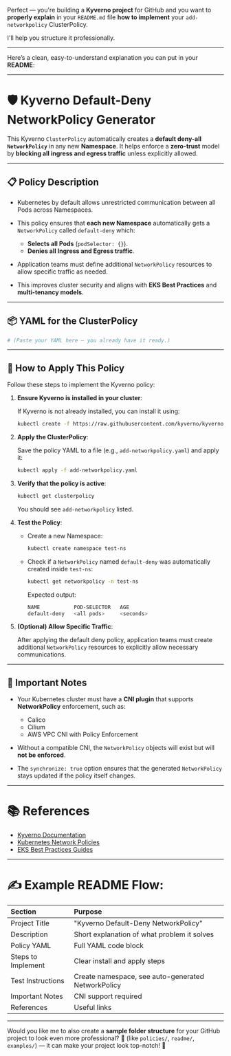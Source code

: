 Perfect — you're building a **Kyverno project** for GitHub and you want to **properly explain** in your `README.md` file **how to implement** your `add-networkpolicy` ClusterPolicy.

I'll help you structure it professionally.

---

Here’s a clean, easy-to-understand explanation you can put in your **README**:

---

# 🛡️ Kyverno Default-Deny NetworkPolicy Generator

This Kyverno `ClusterPolicy` automatically creates a **default deny-all `NetworkPolicy`** in any new **Namespace**.
It helps enforce a **zero-trust** model by **blocking all ingress and egress traffic** unless explicitly allowed.

---

## 📋 Policy Description

* Kubernetes by default allows unrestricted communication between all Pods across Namespaces.
* This policy ensures that **each new Namespace** automatically gets a `NetworkPolicy` called `default-deny` which:

  * **Selects all Pods** (`podSelector: {}`).
  * **Denies all Ingress and Egress traffic**.
* Application teams must define additional `NetworkPolicy` resources to allow specific traffic as needed.
* This improves cluster security and aligns with **EKS Best Practices** and **multi-tenancy models**.

---

## 📦 YAML for the ClusterPolicy

```yaml
# (Paste your YAML here — you already have it ready.)
```

---

## 🚀 How to Apply This Policy

Follow these steps to implement the Kyverno policy:

1. **Ensure Kyverno is installed in your cluster**:

   If Kyverno is not already installed, you can install it using:

   ```bash
   kubectl create -f https://raw.githubusercontent.com/kyverno/kyverno/main/config/install.yaml
   ```

2. **Apply the ClusterPolicy**:

   Save the policy YAML to a file (e.g., `add-networkpolicy.yaml`) and apply it:

   ```bash
   kubectl apply -f add-networkpolicy.yaml
   ```

3. **Verify that the policy is active**:

   ```bash
   kubectl get clusterpolicy
   ```

   You should see `add-networkpolicy` listed.

4. **Test the Policy**:

   * Create a new Namespace:

     ```bash
     kubectl create namespace test-ns
     ```

   * Check if a `NetworkPolicy` named `default-deny` was automatically created inside `test-ns`:

     ```bash
     kubectl get networkpolicy -n test-ns
     ```

     Expected output:

     ```bash
     NAME           POD-SELECTOR   AGE
     default-deny   <all pods>     <seconds>
     ```

5. **(Optional) Allow Specific Traffic**:

   After applying the default deny policy, application teams must create additional `NetworkPolicy` resources to explicitly allow necessary communications.

---

## 📢 Important Notes

* Your Kubernetes cluster must have a **CNI plugin** that supports **NetworkPolicy** enforcement, such as:

  * Calico
  * Cilium
  * AWS VPC CNI with Policy Enforcement
* Without a compatible CNI, the `NetworkPolicy` objects will exist but will **not be enforced**.
* The `synchronize: true` option ensures that the generated `NetworkPolicy` stays updated if the policy itself changes.

---

# 📚 References

* [Kyverno Documentation](https://kyverno.io/docs/)
* [Kubernetes Network Policies](https://kubernetes.io/docs/concepts/services-networking/network-policies/)
* [EKS Best Practices Guides](https://aws.github.io/aws-eks-best-practices/networking/network-policies/)

---

# ✍️ Example README Flow:

| Section            | Purpose                                            |
| :----------------- | :------------------------------------------------- |
| Project Title      | "Kyverno Default-Deny NetworkPolicy"               |
| Description        | Short explanation of what problem it solves        |
| Policy YAML        | Full YAML code block                               |
| Steps to Implement | Clear install and apply steps                      |
| Test Instructions  | Create namespace, see auto-generated NetworkPolicy |
| Important Notes    | CNI support required                               |
| References         | Useful links                                       |

---

Would you like me to also create a **sample folder structure** for your GitHub project to look even more professional? 📁 (like `policies/`, `readme/`, `examples/`) — it can make your project look top-notch! 🚀
